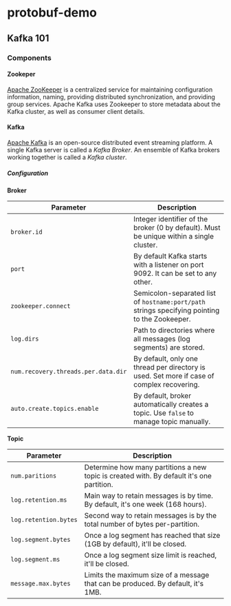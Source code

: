 # protobuf-demo

## Kafka 101

### Components

#### Zookeper

[Apache ZooKeeper](https://zookeeper.apache.org) is a centralized service for maintaining configuration information, naming, providing distributed synchronization, and providing group services. Apache Kafka uses Zookeeper to store metadata about the Kafka cluster, as well as consumer client details.

#### Kafka

[Apache Kafka](https://kafka.apache.org) is an open-source distributed event streaming platform. A single Kafka server is called a *Kafka Broker*. An ensemble of Kafka brokers working together is called a *Kafka cluster*.

##### Configuration

**Broker**

| Parameter                           | Description                                                                                    |
| ----------------------------------- | ---------------------------------------------------------------------------------------------- |
| `broker.id`                         | Integer identifier of the broker (0 by default). Must be unique within a single cluster.       |
| `port`                              | By default Kafka starts with a listener on port 9092. It can be set to any other.              |
| `zookeeper.connect`                 | Semicolon-separated list of `hostname:port/path` strings specifying pointing to the Zookeeper. |
| `log.dirs`                          | Path to directories where all messages (log segments) are stored.                              |
| `num.recovery.threads.per.data.dir` | By default, only one thread per directory is used. Set more if case of complex recovering.     |
| `auto.create.topics.enable`         | By default, broker automatically creates a topic. Use `false` to manage topic manually.        |

**Topic**

| Parameter             | Description                                                                               |
| --------------------- | ----------------------------------------------------------------------------------------- |
| `num.paritions`       | Determine how many partitions a new topic is created with. By default it's one partition. |
| `log.retention.ms`    | Main way to retain messages is by time. By default, it's one week (168 hours).            |
| `log.retention.bytes` | Second way to retain messages is by the total number of bytes per-partition.              |
| `log.segment.bytes`   | Once a log segment has reached that size (1GB by default), it'll be closed.               |
| `log.segment.ms`      | Once a log segment size limit is reached, it'll be closed.                                |
| `message.max.bytes`   | Limits the maximum size of a message that can be produced. By default, it's 1MB.          |
